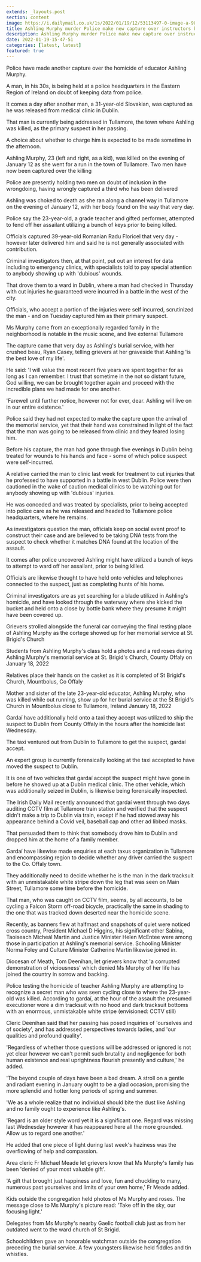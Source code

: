 ```yaml
---
extends: _layouts.post
section: content
image: https://i.dailymail.co.uk/1s/2022/01/19/12/53113497-0-image-a-98_1642594690027.jpg 
title: Ashling Murphy murder Police make new capture over instructors killing 
description: Ashling Murphy murder Police make new capture over instructors killing 
date: 2022-01-19-15-47-51 
categories: [latest, latest] 
featured: true 
--- 
```

Police have made another capture over the homicide of educator Ashling Murphy.

A man, in his 30s, is being held at a police headquarters in the Eastern Region of Ireland on doubt of keeping data from police.

It comes a day after another man, a 31-year-old Slovakian, was captured as he was released from medical clinic in Dublin.

That man is currently being addressed in Tullamore, the town where Ashling was killed, as the primary suspect in her passing.

A choice about whether to charge him is expected to be made sometime in the afternoon.

Ashling Murphy, 23 (left and right, as a kid), was killed on the evening of January 12 as she went for a run in the town of Tullamore. Two men have now been captured over the killing

Police are presently holding two men on doubt of inclusion in the wrongdoing, having wrongly captured a third who has been delivered

Ashling was choked to death as she ran along a channel way in Tullamore on the evening of January 12, with her body found on the way that very day.

Police say the 23-year-old, a grade teacher and gifted performer, attempted to fend off her assailant utilizing a bunch of keys prior to being killed.

Officials captured 39-year-old Romanian Radu Floricel that very day - however later delivered him and said he is not generally associated with contribution.

Criminal investigators then, at that point, put out an interest for data including to emergency clinics, with specialists told to pay special attention to anybody showing up with 'dubious' wounds.

That drove them to a ward in Dublin, where a man had checked in Thursday with cut injuries he guaranteed were incurred in a battle in the west of the city.

Officials, who accept a portion of the injuries were self incurred, scrutinized the man - and on Tuesday captured him as their primary suspect.

Ms Murphy came from an exceptionally regarded family in the neighborhood is notable in the music scene, and live external Tullamore

The capture came that very day as Ashling's burial service, with her crushed beau, Ryan Casey, telling grievers at her graveside that Ashling 'is the best love of my life'.

He said: 'I will value the most recent five years we spent together for as long as I can remember. I trust that sometime in the not so distant future, God willing, we can be brought together again and proceed with the incredible plans we had made for one another.

'Farewell until further notice, however not for ever, dear. Ashling will live on in our entire existence.'

Police said they had not expected to make the capture upon the arrival of the memorial service, yet that their hand was constrained in light of the fact that the man was going to be released from clinic and they feared losing him.

Before his capture, the man had gone through five evenings in Dublin being treated for wounds to his hands and face - some of which police suspect were self-incurred.

A relative carried the man to clinic last week for treatment to cut injuries that he professed to have supported in a battle in west Dublin. Police were then cautioned in the wake of caution medical clinics to be watching out for anybody showing up with 'dubious' injuries.

He was conceded and was treated by specialists, prior to being accepted into police care as he was released and headed to Tullamore police headquarters, where he remains.

As investigators question the man, officials keep on social event proof to construct their case and are believed to be taking DNA tests from the suspect to check whether it matches DNA found at the location of the assault.

It comes after police uncovered Ashling might have utilized a bunch of keys to attempt to ward off her assailant, prior to being killed.

Officials are likewise thought to have held onto vehicles and telephones connected to the suspect, just as completing hunts of his home.

Criminal investigators are as yet searching for a blade utilized in Ashling's homicide, and have looked through the waterway where she kicked the bucket and held onto a close by bottle bank where they presume it might have been covered up.

Grievers strolled alongside the funeral car conveying the final resting place of Ashling Murphy as the cortege showed up for her memorial service at St. Brigid's Church

Students from Ashling Murphy's class hold a photos and a red roses during Ashling Murphy's memorial service at St. Brigid's Church, County Offaly on January 18, 2022

Relatives place their hands on the casket as it is completed of St Brigid's Church, Mountbolus, Co Offaly

Mother and sister of the late 23-year-old educator, Ashling Murphy, who was killed while out running, show up for her burial service at the St Brigid's Church in Mountbolus close to Tullamore, Ireland January 18, 2022

Gardaí have additionally held onto a taxi they accept was utilized to ship the suspect to Dublin from County Offaly in the hours after the homicide last Wednesday.

The taxi ventured out from Dublin to Tullamore to get the suspect, gardaí accept.

An expert group is currently forensically looking at the taxi accepted to have moved the suspect to Dublin.

It is one of two vehicles that gardaí accept the suspect might have gone in before he showed up at a Dublin medical clinic. The other vehicle, which was additionally seized in Dublin, is likewise being forensically inspected.

The Irish Daily Mail recently announced that gardaí went through two days auditing CCTV film at Tullamore train station and verified that the suspect didn't make a trip to Dublin via train, except if he had stowed away his appearance behind a Covid veil, baseball cap and other ad libbed masks.

That persuaded them to think that somebody drove him to Dublin and dropped him at the home of a family member.

Gardaí have likewise made enquiries at each taxus organization in Tullamore and encompassing region to decide whether any driver carried the suspect to the Co. Offaly town.

They additionally need to decide whether he is the man in the dark tracksuit with an unmistakable white stripe down the leg that was seen on Main Street, Tullamore some time before the homicide.

That man, who was caught on CCTV film, seems, by all accounts, to be cycling a Falcon Storm off-road bicycle, practically the same in shading to the one that was tracked down deserted near the homicide scene.

Recently, as banners flew at halfmast and snapshots of quiet were noticed cross country, President Michael D Higgins, his significant other Sabina, Taoiseach Micheál Martin and Justice Minister Helen McEntee were among those in participation at Ashling's memorial service. Schooling Minister Norma Foley and Culture Minister Catherine Martin likewise joined in.

Diocesan of Meath, Tom Deenihan, let grievers know that 'a corrupted demonstration of viciousness' which denied Ms Murphy of her life has joined the country in sorrow and backing.

Police testing the homicide of teacher Ashling Murphy are attempting to recognize a secret man who was seen cycling close to where the 23-year-old was killed. According to gardaí, at the hour of the assault the presumed executioner wore a dim tracksuit with no hood and dark tracksuit bottoms with an enormous, unmistakable white stripe (envisioned: CCTV still)

Cleric Deenihan said that her passing has posed inquiries of 'ourselves and of society', and has addressed perspectives towards ladies, and 'our qualities and profound quality'.

'Regardless of whether those questions will be addressed or ignored is not yet clear however we can't permit such brutality and negligence for both human existence and real uprightness flourish presently and culture,' he added.

'The beyond couple of days have been a bad dream. A stroll on a gentle and radiant evening in January ought to be a glad occasion, promising the more splendid and hotter long periods of spring and summer.

'We as a whole realize that no individual should bite the dust like Ashling and no family ought to experience like Ashling's.

'Regard is an older style word yet it is a significant one. Regard was missing last Wednesday however it has reappeared here all the more grounded. Allow us to regard one another.'

He added that one piece of light during last week's haziness was the overflowing of help and compassion.

Area cleric Fr Michael Meade let grievers know that Ms Murphy's family has been 'denied of your most valuable gift'.

'A gift that brought just happiness and love, fun and chuckling to many, numerous past yourselves and limits of your own home,' Fr Meade added.

Kids outside the congregation held photos of Ms Murphy and roses. The message close to Ms Murphy's picture read: 'Take off in the sky, our focusing light.'

Delegates from Ms Murphy's nearby Gaelic football club just as from her outdated went to the ward church of St Brigid.

Schoolchildren gave an honorable watchman outside the congregation preceding the burial service. A few youngsters likewise held fiddles and tin whistles.